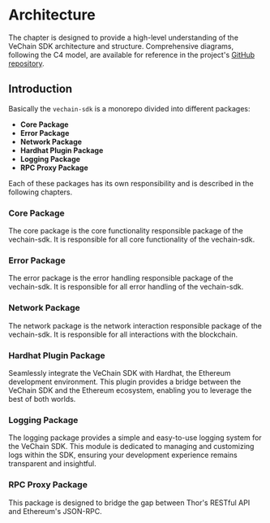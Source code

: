 # Architecture

The chapter is designed to provide a high-level understanding of the VeChain SDK architecture and structure. Comprehensive diagrams, following the C4 model, are available for reference in the project's [GitHub repository](https://github.com/vechain/vechain-sdk-js/tree/main/docs/diagrams/architecture).

## Introduction

Basically the `vechain-sdk` is a monorepo divided into different packages:

* **Core Package**
* **Error Package**
* **Network Package**
* **Hardhat Plugin Package**
* **Logging Package**
* **RPC Proxy Package**

Each of these packages has its own responsibility and is described in the following chapters.

### Core Package

The core package is the core functionality responsible package of the vechain-sdk. It is responsible for all core functionality of the vechain-sdk.

### Error Package

The error package is the error handling responsible package of the vechain-sdk. It is responsible for all error handling of the vechain-sdk.

### Network Package

The network package is the network interaction responsible package of the vechain-sdk. It is responsible for all interactions with the blockchain.

### Hardhat Plugin Package

Seamlessly integrate the VeChain SDK with Hardhat, the Ethereum development environment. This plugin provides a bridge between the VeChain SDK and the Ethereum ecosystem, enabling you to leverage the best of both worlds.

### Logging Package

The logging package provides a simple and easy-to-use logging system for the VeChain SDK. This module is dedicated to managing and customizing logs within the SDK, ensuring your development experience remains transparent and insightful.

### RPC Proxy Package

This package is designed to bridge the gap between Thor's RESTful API and Ethereum's JSON-RPC.
